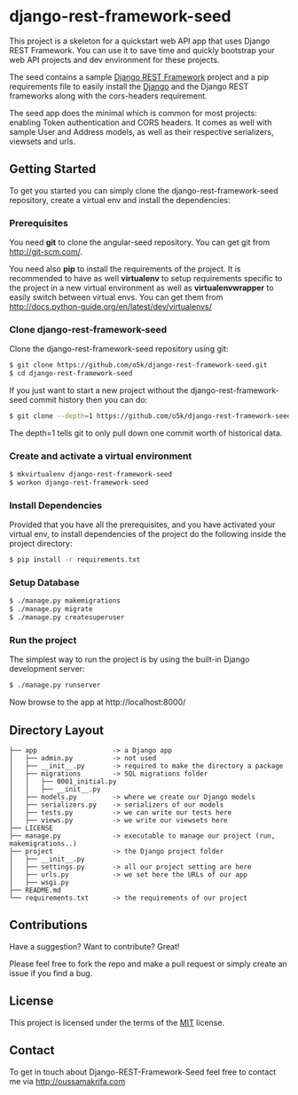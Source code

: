 # django-rest-framework-seed

This project is a skeleton for a quickstart web API app that uses Django REST Framework. You can use it to save time and quickly bootstrap your web API projects and dev environment for these projects.

The seed contains a sample [Django REST Framework] project and a pip requirements file to easily install the [Django] and the Django REST frameworks along with the cors-headers requirement.

The seed app does the minimal which is common for most projects: enabling Token authentication and CORS headers. It comes as well with sample User and Address models, as well as their respective serializers, viewsets and urls.

## Getting Started

To get you started you can simply clone the django-rest-framework-seed repository, create a virtual env and install the dependencies:

### Prerequisites

You need **git** to clone the angular-seed repository. You can get git from http://git-scm.com/.

You need also **pip** to install the requirements of the project. It is recommended to have as well **virtualenv** to setup requirements specific to the project in a new virtual environment as well as **virtualenvwrapper** to easily switch between virtual envs. You can get them from http://docs.python-guide.org/en/latest/dev/virtualenvs/

### Clone django-rest-framework-seed

Clone the django-rest-framework-seed repository using git:
```sh
$ git clone https://github.com/o5k/django-rest-framework-seed.git
$ cd django-rest-framework-seed
```
If you just want to start a new project without the django-rest-framework-seed commit history then you can do:
```sh
$ git clone --depth=1 https://github.com/o5k/django-rest-framework-seed.git <your-project-name>
```
The depth=1 tells git to only pull down one commit worth of historical data.

### Create and activate a virtual environment

```sh
$ mkvirtualenv django-rest-framework-seed
$ workon django-rest-framework-seed
```
### Install Dependencies

Provided that you have all the prerequisites, and you have activated your virtual env, to install dependencies of the project do the following inside the project directory:
```sh
$ pip install -r requirements.txt
```

### Setup Database
```sh
$ ./manage.py makemigrations
$ ./manage.py migrate
$ ./manage.py createsuperuser
```
### Run the project

The simplest way to run the project is by using the built-in Django development server:
```sh
$ ./manage.py runserver
```
Now browse to the app at http://localhost:8000/

## Directory Layout

```
├── app                   -> a Django app
│   ├── admin.py          -> not used
│   ├── __init__.py       -> required to make the directory a package
│   ├── migrations        -> SQL migrations folder
│   │   ├── 0001_initial.py
│   │   ├── __init__.py
│   ├── models.py         -> where we create our Django models
│   ├── serializers.py    -> serializers of our models
│   ├── tests.py          -> we can write our tests here
│   ├── views.py          -> we write our viewsets here
├── LICENSE
├── manage.py             -> executable to manage our project (run, makemigrations..)
├── project               -> the Django project folder
│   ├── __init__.py
│   ├── settings.py       -> all our project setting are here
│   ├── urls.py           -> we set here the URLs of our app
│   ├── wsgi.py
├── README.md
└── requirements.txt      -> the requirements of our project
```

## Contributions

Have a suggestion? Want to contribute? Great!

Please feel free to fork the repo and make a pull request or simply create an issue if you find a bug.

## License

This project is licensed under the terms of the [MIT] license.

## Contact
To get in touch about Django-REST-Framework-Seed feel free to contact me via http://oussamakrifa.com

[Django REST Framework]: http://django-rest-framework.org
[Django]: https://docs.djangoproject.com/
[MIT]: http://opensource.org/licenses/MIT